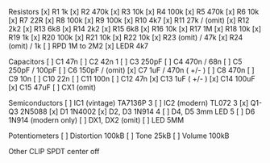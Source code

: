 Resistors
[x] R1 1k
[x] R2 470k
[x] R3 10k
[x] R4 100k
[x] R5 470k
[x] R6 10k
[x] R7 22R
[x] R8 100k
[x] R9 100k
[x] R10 4k7
[x] R11 27k / (omit)
[x] R12 2k2
[x] R13 6k8
[x] R14 2k2
[x] R15 6k8
[x] R16 10k
[x] R17 1M
[x] R18 10k
[x] R19 1k
[x] R20 100k
[x] R21 10k
[x] R22 10k
[x] R23 (omit) / 47k
[x] R24 (omit) / 1k
[ ] RPD 1M to 2M2
[x] LEDR 4k7

Capacitors
[ ] C1 47n
[ ] C2 42n 1
[ ] C3 250pF
[ ] C4 470n / 68n
[ ] C5 250pF / 100pF
[ ] C6 150pF / (omit)
[x] C7 1uF / 470n ( +/- )
[ ] C8 470n
[ ] C9 10n
[ ] C10 22n
[ ] C11 100n
[ ] C12 47n
[x] C13 1uF ( +/- )
[x] C14 100uF
[x] C15 47uF
[ ] CX1 (omit)

Semiconductors
[ ] IC1 (vintage) TA7136P 3
[ ] IC2 (modern) TL072 3
[x] Q1-Q3 2N5088
[x] D1 1N4002
[x] D2, D3 1N914 4
[ ] D4, D5 3mm LED 5
[ ] D6 1N914 (modern only)
[ ] DX1, DX2 (omit)
[ ] LED 5MM
 
Potentiometers
[ ] Distortion 100kB
[ ] Tone 25kB
[ ] Volume 100kB

Other
CLIP
SPDT center off
